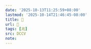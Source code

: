 ```yaml
---
date: '2025-10-13T11:25:59+08:00'
lastmod: '2025-10-14T21:46:45-08:00'
title: 󰌅
url: 󰌅
tags: [兆]
src: DCCV
note:
---
```

